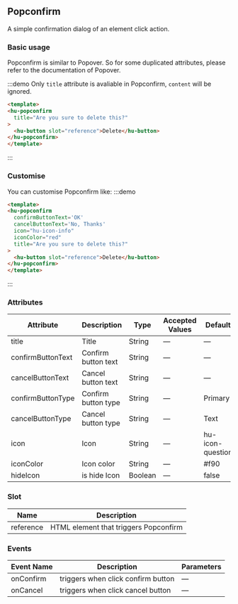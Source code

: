 ## Popconfirm 

A simple confirmation dialog of an element click action.

### Basic usage

Popconfirm is similar to Popover. So for some duplicated attributes, please refer to the documentation of Popover.

:::demo Only `title` attribute is avaliable in Popconfirm, `content` will be ignored.
```html
<template>
<hu-popconfirm
  title="Are you sure to delete this?"
>
  <hu-button slot="reference">Delete</hu-button>
</hu-popconfirm>
</template>
````
:::

### Customise
You can customise Popconfirm like:
:::demo
```html
<template>
<hu-popconfirm
  confirmButtonText='OK'
  cancelButtonText='No, Thanks'
  icon="hu-icon-info"
  iconColor="red"
  title="Are you sure to delete this?"
>
  <hu-button slot="reference">Delete</hu-button>
</hu-popconfirm>
</template>
```
:::

### Attributes
| Attribute      | Description          | Type      | Accepted Values       | Default  |
|--------------------|----------------------------------------------------------|-------------------|-------------|--------|
|  title              | Title | String | — | — |
|  confirmButtonText              | Confirm button text | String | — | — |
|  cancelButtonText              | Cancel button text | String | — | — |
|  confirmButtonType              | Confirm button type | String | — | Primary |
|  cancelButtonType              | Cancel button type | String | — | Text |
|  icon              | Icon | String | — | hu-icon-question |
|  iconColor              | Icon color | String | — | #f90 |
|  hideIcon              | is hide Icon | Boolean | — | false |

### Slot
| Name | Description |
|--- | ---|
| reference | HTML element that triggers Popconfirm |

### Events
| Event Name | Description | Parameters |
|---------|--------|---------|
| onConfirm | triggers when click confirm button | — |
| onCancel | triggers when click cancel button | — |
